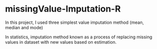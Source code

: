 # missingValue-Imputation-R
In this project, I used three simplest value imputation method (mean, median and mode)

In statistics, imputation method known as a process of replacing missing values in dataset with new values based on estimation.
